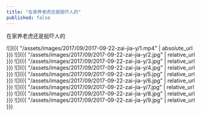 ```yaml
---
title: "在家养老虎还是挺吓人的"
published: false
---
```

在家养老虎还是挺吓人的



![]({{ "/assets/images/2017/09/2017-09-22-zai-jia-y/1.mp4" | absolute_url }})
![]({{ "/assets/images/2017/09/2017-09-22-zai-jia-y/2.jpg" | relative_url }})
![]({{ "/assets/images/2017/09/2017-09-22-zai-jia-y/3.jpg" | relative_url }})
![]({{ "/assets/images/2017/09/2017-09-22-zai-jia-y/4.jpg" | relative_url }})
![]({{ "/assets/images/2017/09/2017-09-22-zai-jia-y/5.jpg" | relative_url }})
![]({{ "/assets/images/2017/09/2017-09-22-zai-jia-y/6.jpg" | relative_url }})
![]({{ "/assets/images/2017/09/2017-09-22-zai-jia-y/7.jpg" | relative_url }})
![]({{ "/assets/images/2017/09/2017-09-22-zai-jia-y/8.jpg" | relative_url }})
![]({{ "/assets/images/2017/09/2017-09-22-zai-jia-y/9.jpg" | relative_url }})
